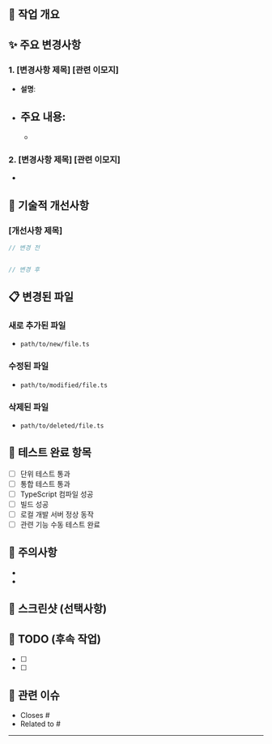 ## 🚀 작업 개요

<!-- 이번 PR의 목적과 해결하려는 문제를 간단히 설명 -->

## ✨ 주요 변경사항

### 1. [변경사항 제목] [관련 이모지]
- **설명**: 
- **주요 내용**:
  - 
  - 

### 2. [변경사항 제목] [관련 이모지]
- 

<!-- 필요한 만큼 추가 -->

## 🔧 기술적 개선사항

### [개선사항 제목]
```typescript
// 변경 전


// 변경 후


```

<!-- 코드 예시나 기술적 설명 추가 -->

## 📋 변경된 파일

### 새로 추가된 파일
- `path/to/new/file.ts`

### 수정된 파일
- `path/to/modified/file.ts`

### 삭제된 파일
- `path/to/deleted/file.ts`

## 🧪 테스트 완료 항목
- [ ] 단위 테스트 통과
- [ ] 통합 테스트 통과
- [ ] TypeScript 컴파일 성공
- [ ] 빌드 성공
- [ ] 로컬 개발 서버 정상 동작
- [ ] 관련 기능 수동 테스트 완료

## 🚨 주의사항
<!-- 리뷰어가 특별히 주의해야 할 사항 -->
- 
- 

## 📸 스크린샷 (선택사항)
<!-- UI 변경사항이 있는 경우 스크린샷 추가 -->

## 📝 TODO (후속 작업)
- [ ] 
- [ ] 

## 🔄 관련 이슈
- Closes #
- Related to #

---
